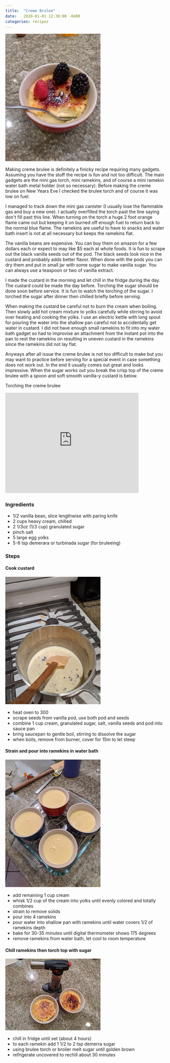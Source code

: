 ```yaml
---
title:  "Creme Brulee"
date:   2020-01-01 12:30:00 -0400
categories: recipes
---
```

![Creme Brulee](/assets/images/cremebrulee.jpg)

Making creme brulee is definitely a finicky recipe requiring many gadgets. Assuming you have the stuff the recipe is fun and not too difficult. The main gadgets are the mini gas torch, mini ramekins, and of course a mini ramekin water bath metal holder (not so necessary). Before making the creme brulee on New Years Eve I checked the brulee torch and of course it was low on fuel.  

I managed to track down the mini gas canister (I usually lose the flammable gas and buy a new one). I actually overfilled the torch past the line saying don't fill past this line.  When turning on the torch a huge 2 foot orange flame came out but keeping it on burned off enough fuel to return back to the normal blue flame. The ramekins are useful to have to snacks and water bath insert is not at all necessary but keeps the ramekins flat.

The vanilla beans are expensive.  You can buy them on amazon for a few dollars each or expect to may like $5 each at whole foods.  It is fun to scrape out the black vanilla seeds out of the pod.  The black seeds look nice in the custard and probably adds better flavor.  When done with the pods you can dry them and put in small jar with some sugar to make vanilla sugar. You can always use a teaspoon or two of vanilla extract.  

I made the custard in the morning and let chill in the fridge during
the day. The custard could be made the day before.  Torching the sugar should be done soon before service.  It is fun to watch the torching of the sugar. I torched the sugar after dinner then chilled briefly before serving.

When making the custard be careful not to burn the cream when boiling.
Then slowly add hot cream mixture to yolks carefully while stirring
to avoid over heating and cooking the yolks.  I use an electric kettle with long spout for pouring the water into the shallow pan careful not to accidentally get water in custard.  I did not have enough small ramekins to fit into my water bath gadget so had to improvise an attachment from the instant pot into the pan to rest the ramekins on resulting in uneven custard in the ramekins since the ramekins did not lay flat.

Anyways after all issue the creme brulee is not too difficult to make
but you may want to practice before serving for a special event in
case something does not work out.  In the end it usually comes out
great and looks impressive.  When the sugar works out you break the
crisp top of the creme brulee with a spoon and soft smooth vanilla-y
custard is below.  

Torching the creme brulee
<iframe width="420" height="315" src="https://www.youtube.com/embed/wOJFzJg25Ps" frameborder="0" allowfullscreen></iframe>


### Ingredients
- 1/2 vanilla bean, slice lengthwise with paring knife
- 2 cups heavy cream, chilled
- 2 1/3oz (1/3 cup) granulated sugar
- pinch salt
- 5 large egg yolks
- 5-6 tsp demerara or turbinada sugar (for bruleeing)

### Steps

#### Cook custard
![Custard mixture](/assets/images/cremebrulee1.jpg)
- heat oven to 300
- scrape seeds from vanilla pod, use both pod and seeds
- combine 1 cup cream, granulated sugar, salt, vanilla seeds and pod into sauce pan
- bring saucepan to gentle boil, stirring to dissolve the sugar
- when boils, remove from burner, cover for 15m to let steep

#### Strain and pour into ramekins in water bath
![ramekins in pan](/assets/images/cremebrulee2.jpg)
- add remaining 1 cup cream
- whisk 1/2 cup of the cream into yolks until evenly colored and totally combines
- strain to remove solids
- pour into 4 ramekins
- pour water into shallow pan with ramekins until water covers 1/2 of ramekins depth
- bake for 30-35 minutes until digital thermometer shows 175 degrees
- remove ramekins from water bath, let cool to room temperature

#### Chill ramekins then torch top with sugar
![torched creme brulee](/assets/images/cremebrulee3.jpg)
- chill in fridge until set (about 4 hours)
- to each ramekin add 1 1/2 to 2 tsp demerra sugar
- using brulee torch or broiler melt sugar until golden brown
- refrigerate uncovered to rechill about 30 minutes

